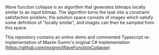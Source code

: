 Wave function collapse is an algorithm that generates bitmaps locally similar to an input bitmap. The algorithm turns the task into a constraint satisfaction problem; the solution space consists of images which satisfy some definition of "locally similar", and images can then be sampled from this space.

This repository contains an online demo and commented Typescript re-implementation of Maxim Gumin's original C# implementation (https://github.com/mxgmn/WaveFunctionCollapse).